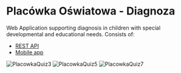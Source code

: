 # Placówka Oświatowa - Diagnoza

Web Application supporting diagnosis in children with special developmental and educational needs.
Consists of:
- [REST API](https://github.com/PhilThson/QuizAPI)
- [Mobile app](https://github.com/PhilThson/QuizMobile)

![PlacowkaQuiz3](https://user-images.githubusercontent.com/63736928/235521747-76792d2b-f0d4-4885-9421-df4696589795.jpg)
![PlacowkaQuiz5](https://user-images.githubusercontent.com/63736928/235521783-2599c0b3-c9e8-4c0c-8017-6f5bae9ea904.jpg)
![PlacowkaQuiz7](https://user-images.githubusercontent.com/63736928/235521850-acac7e5d-521c-4e9e-af97-63f2e69dcada.jpg)
